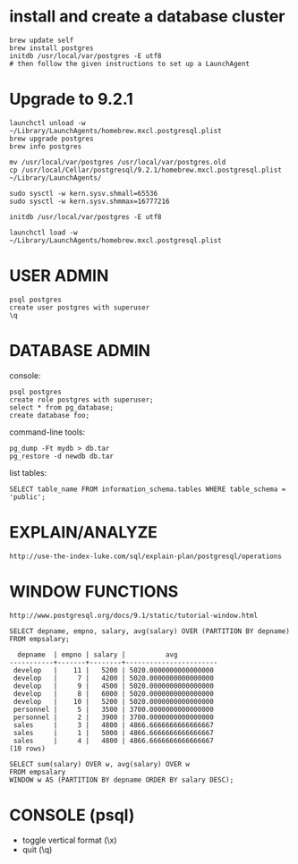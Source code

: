 # install and create a database cluster

	brew update self
	brew install postgres
	initdb /usr/local/var/postgres -E utf8
	# then follow the given instructions to set up a LaunchAgent

# Upgrade to 9.2.1

    launchctl unload -w ~/Library/LaunchAgents/homebrew.mxcl.postgresql.plist
    brew upgrade postgres
    brew info postgres

    mv /usr/local/var/postgres /usr/local/var/postgres.old
    cp /usr/local/Cellar/postgresql/9.2.1/homebrew.mxcl.postgresql.plist ~/Library/LaunchAgents/

    sudo sysctl -w kern.sysv.shmall=65536
    sudo sysctl -w kern.sysv.shmmax=16777216

    initdb /usr/local/var/postgres -E utf8

    launchctl load -w ~/Library/LaunchAgents/homebrew.mxcl.postgresql.plist

# USER ADMIN

	psql postgres
	create user postgres with superuser
	\q

# DATABASE ADMIN

console:

	psql postgres
    create role postgres with superuser;
    select * from pg_database;
    create database foo;

command-line tools:

    pg_dump -Ft mydb > db.tar
    pg_restore -d newdb db.tar

list tables:

    SELECT table_name FROM information_schema.tables WHERE table_schema = 'public';




# EXPLAIN/ANALYZE

    http://use-the-index-luke.com/sql/explain-plan/postgresql/operations

# WINDOW FUNCTIONS

    http://www.postgresql.org/docs/9.1/static/tutorial-window.html

    SELECT depname, empno, salary, avg(salary) OVER (PARTITION BY depname) FROM empsalary;

      depname  | empno | salary |          avg
    -----------+-------+--------+-----------------------
     develop   |    11 |   5200 | 5020.0000000000000000
     develop   |     7 |   4200 | 5020.0000000000000000
     develop   |     9 |   4500 | 5020.0000000000000000
     develop   |     8 |   6000 | 5020.0000000000000000
     develop   |    10 |   5200 | 5020.0000000000000000
     personnel |     5 |   3500 | 3700.0000000000000000
     personnel |     2 |   3900 | 3700.0000000000000000
     sales     |     3 |   4800 | 4866.6666666666666667
     sales     |     1 |   5000 | 4866.6666666666666667
     sales     |     4 |   4800 | 4866.6666666666666667
    (10 rows)

    SELECT sum(salary) OVER w, avg(salary) OVER w
    FROM empsalary
    WINDOW w AS (PARTITION BY depname ORDER BY salary DESC);

# CONSOLE (psql)

* toggle vertical format (\x)
* quit (\q)
